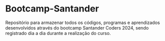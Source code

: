 # Bootcamp-Santander

Repositório para armazenar todos os códigos, programas e aprendizados desenvolvidos através do bootcamp Santander Coders 2024, sendo registrado dia a dia durante a realização do curso.
